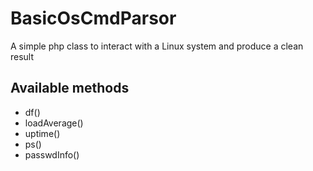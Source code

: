 # BasicOsCmdParsor
A simple php class to interact with a Linux system and produce a clean result

## Available methods
* df()
* loadAverage()
* uptime()
* ps()
* passwdInfo()
